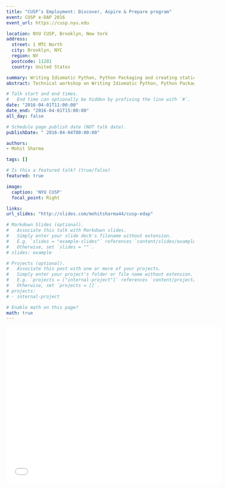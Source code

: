 ```yaml
---
title: "CUSP’s Employment: Discover, Aspire & Prepare program"
event: CUSP e-DAP 2016
event_url: https://cusp.nyu.edu

location: NYU CUSP, Brooklyn, New York
address:
  street: 1 MTC North
  city: Brooklyn, NYC
  region: NY
  postcode: 11201
  country: United States

summary: Writing Idiomatic Python, Python Packaging and creating static websites using Python Pelican.
abstract: Technical workshop on Writing Idiomatic Python, Python Packaging and creating static websites using python

# Talk start and end times.
#   End time can optionally be hidden by prefixing the line with `#`.
date: "2016-04-01T11:00:00"
date_end: "2016-04-01T15:00:00"
all_day: false

# Schedule page publish date (NOT talk date).
publishDate: " 2016-04-04T00:00:00"

authors: 
- Mohit Sharma

tags: []

# Is this a featured talk? (true/false)
featured: true

image:
  caption: 'NYU CUSP'
  focal_point: Right

links:
url_slides: "http://slides.com/mohitsharma44/cusp-edap"

# Markdown Slides (optional).
#   Associate this talk with Markdown slides.
#   Simply enter your slide deck's filename without extension.
#   E.g. `slides = "example-slides"` references `content/slides/example-slides.md`.
#   Otherwise, set `slides = ""`.
# slides: example

# Projects (optional).
#   Associate this post with one or more of your projects.
#   Simply enter your project's folder or file name without extension.
#   E.g. `projects = ["internal-project"]` references `content/project/deep-learning/index.md`.
#   Otherwise, set `projects = []`.
# projects:
# - internal-project

# Enable math on this page?
math: true
---
```


<iframe src="//slides.com/mohitsharma44/cusp-edap/embed?style=dark" width="576" height="420" scrolling="no" frameborder="0" webkitallowfullscreen mozallowfullscreen allowfullscreen></iframe>
